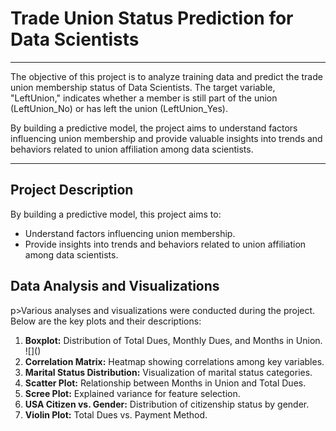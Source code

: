 #  Trade Union Status Prediction for Data Scientists

---

<p>The objective of this project is to analyze training data and predict the trade union membership status of Data Scientists. The target variable, "LeftUnion," indicates whether a member is still part of the union (LeftUnion_No) or has left the union (LeftUnion_Yes).</p>

<p>By building a predictive model, the project aims to understand factors influencing union membership and provide valuable insights into trends and behaviors related to union affiliation among data scientists.</p>

---

<h2>Project Description</h2>
 <p>By building a predictive model, this project aims to:</p>
    <ul>
        <li>Understand factors influencing union membership.</li>
        <li>Provide insights into trends and behaviors related to union affiliation among data scientists.</li>
    </ul>

 <h2>Data Analysis and Visualizations</h2>
 p>Various analyses and visualizations were conducted during the project. Below are the key plots and their descriptions:</p>
    <ol>
        <li><strong>Boxplot:</strong> Distribution of Total Dues, Monthly Dues, and Months in Union.</li>
     ![]()
        <li><strong>Correlation Matrix:</strong> Heatmap showing correlations among key variables.</li>
        <li><strong>Marital Status Distribution:</strong> Visualization of marital status categories.</li>
        <li><strong>Scatter Plot:</strong> Relationship between Months in Union and Total Dues.</li>
        <li><strong>Scree Plot:</strong> Explained variance for feature selection.</li>
        <li><strong>USA Citizen vs. Gender:</strong> Distribution of citizenship status by gender.</li>
        <li><strong>Violin Plot:</strong> Total Dues vs. Payment Method.</li>
    </ol>
